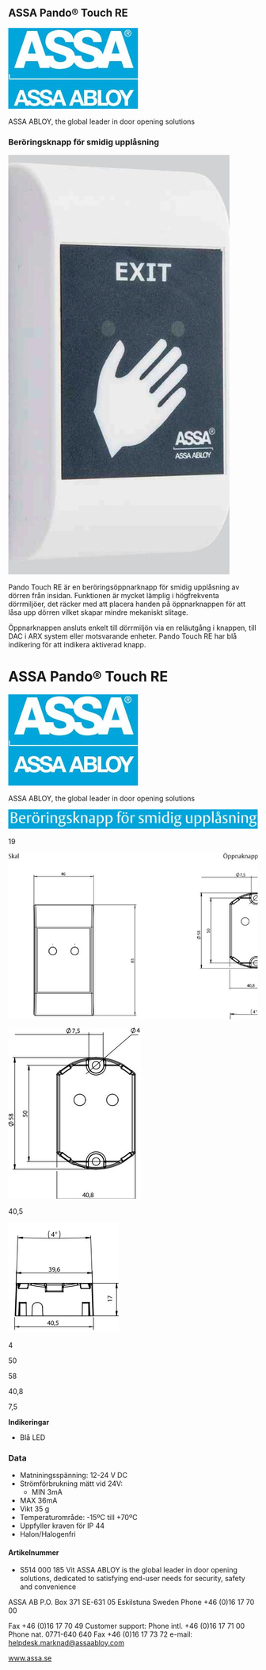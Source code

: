 ## ASSA Pando® Touch RE

![](_page_0_Picture_1.jpeg)

ASSA ABLOY, the global leader in door opening solutions

### Beröringsknapp för smidig upplåsning

![](_page_0_Picture_4.jpeg)

Pando Touch RE är en beröringsöppnarknapp för smidig upplåsning av dörren från insidan. Funktionen är mycket lämplig i högfrekventa dörrmiljöer, det räcker med att placera handen på öppnarknappen för att låsa upp dörren vilket skapar mindre mekaniskt slitage.

Öppnarknappen ansluts enkelt till dörrmiljön via en reläutgång i knappen, till DAC i ARX system eller motsvarande enheter. Pando Touch RE har blå indikering för att indikera aktiverad knapp.

# ASSA Pando® Touch RE

![](_page_1_Picture_1.jpeg)

ASSA ABLOY, the global leader in door opening solutions

![](_page_1_Figure_3.jpeg)

19

![](_page_1_Figure_4.jpeg)

![](_page_1_Figure_5.jpeg)

40,5

![](_page_1_Figure_6.jpeg)

4

50

58

40,8

7,5

**Indikeringar**

- Blå LED
### **Data**

- Matniningsspänning: 12-24 V DC
- Strömförbrukning mätt vid 24V:
	- MIN 3mA
- MAX 36mA
- Vikt 35 g
- Temperaturområde: -15ºC till +70ºC
- Uppfyller kraven för IP 44
- Halon/Halogenfri

#### **Artikelnummer**

- S514 000 185 Vit
ASSA ABLOY is the global leader in door opening solutions, dedicated to satisfying end-user needs for security, safety and convenience

ASSA AB P.O. Box 371 SE-631 05 Eskilstuna Sweden Phone +46 (0)16 17 70 00

Fax +46 (0)16 17 70 49 Customer support: Phone intl. +46 (0)16 17 71 00 Phone nat. 0771-640 640 Fax +46 (0)16 17 73 72 e-mail: helpdesk.marknad@assaabloy.com

www.assa.se